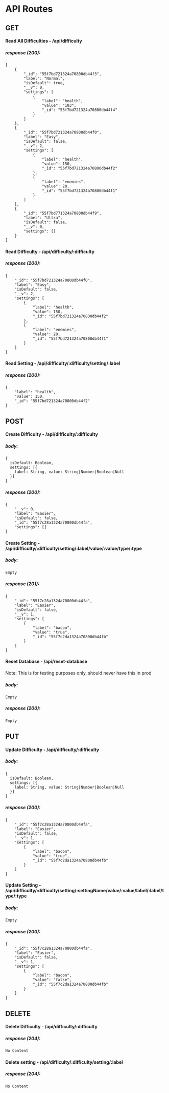 # API Routes

## GET

#### Read All Difficulties - /api/difficulty
##### response (200):
```
[
    {
        "_id": "55f7bd721324a70800db44f3",
        "label": "Normal",
        "isDefault": true,
        "__v": 0,
        "settings": [
            {
                "label": "health",
                "value": "103",
                "_id": "55f7bd721324a70800db44f4"
            }
        ]
    },
    {
        "_id": "55f7bd721324a70800db44f0",
        "label": "Easy",
        "isDefault": false,
        "__v": 2,
        "settings": [
            {
                "label": "health",
                "value": 150,
                "_id": "55f7bd721324a70800db44f2"
            },
            {
                "label": "enemies",
                "value": 20,
                "_id": "55f7bd721324a70800db44f1"
            }
        ]
    },
    {
        "_id": "55f7bd771324a70800db44f9",
        "label": "Ultra",
        "isDefault": false,
        "__v": 0,
        "settings": []
    }
]
```

#### Read Difficulty - /api/difficulty/:difficulty
##### response (200):
```
{
    "_id": "55f7bd721324a70800db44f0",
    "label": "Easy",
    "isDefault": false,
    "__v": 2,
    "settings": [
        {
            "label": "health",
            "value": 150,
            "_id": "55f7bd721324a70800db44f2"
        },
        {
            "label": "enemies",
            "value": 20,
            "_id": "55f7bd721324a70800db44f1"
        }
    ]
}
```

#### Read Setting - /api/difficulty/:difficulty/setting/:label
##### response (200):
```
{
    "label": "health",
    "value": 150,
    "_id": "55f7bd721324a70800db44f2"
}
```

## POST

#### Create Difficulty - /api/difficulty/:difficulty
##### body:
```
{
  isDefault: Boolean,
  settings: [{
    label: String, value: String|Number|Boolean|Null
  }]
}
```
##### response (200):
```
{
    "__v": 0,
    "label": "Easier",
    "isDefault": false,
    "_id": "55f7c28a1324a70800db44fa",
    "settings": []
}
```

#### Create Setting - /api/difficulty/:difficulty/setting/:label/value/:value/type/:type
##### body:
```
Empty
```
##### response (201):
```
{
    "_id": "55f7c28a1324a70800db44fa",
    "label": "Easier",
    "isDefault": false,
    "__v": 1,
    "settings": [
        {
            "label": "bacon",
            "value": "true",
            "_id": "55f7c2da1324a70800db44fb"
        }
    ]
}
```

#### Reset Database - /api/reset-database

Note: This is for testing purposes only, should never have this in prod

##### body:
```
Empty
```
##### response (200):
```
Empty
```

## PUT

#### Update Difficulty - /api/difficulty/:difficulty
##### body:
```
{
  isDefault: Boolean,
  settings: [{
    label: String, value: String|Number|Boolean|Null
  }]
}
```
##### response (200):
```
{
    "_id": "55f7c28a1324a70800db44fa",
    "label": "Easier",
    "isDefault": false,
    "__v": 1,
    "settings": [
        {
            "label": "bacon",
            "value": "true",
            "_id": "55f7c2da1324a70800db44fb"
        }
    ]
}
```

#### Update Setting - /api/difficulty/:difficulty/setting/:settingName/value/:value/label/:label/type/:type
##### body:
```
Empty
```
##### response (200):
```
{
    "_id": "55f7c28a1324a70800db44fa",
    "label": "Easier",
    "isDefault": false,
    "__v": 1,
    "settings": [
        {
            "label": "bacon",
            "value": "false",
            "_id": "55f7c2da1324a70800db44fb"
        }
    ]
}
```

## DELETE

#### Delete Difficulty - /api/difficulty/:difficulty
##### response (204):
```
No Content
```

#### Delete setting - /api/difficulty/:difficulty/setting/:label

##### response (204):
```
No Content
```
